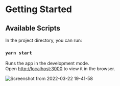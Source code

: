# Getting Started 

## Available Scripts

In the project directory, you can run:

### `yarn start`

Runs the app in the development mode.\
Open [http://localhost:3000](http://localhost:3000) to view it in the browser.



![Screenshot from 2022-03-22 19-41-58](https://user-images.githubusercontent.com/83062350/159495579-51571a6a-3401-470f-a534-31dd1657c921.png)
